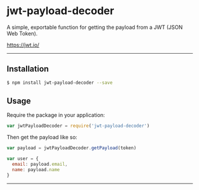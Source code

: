 # jwt-payload-decoder

A simple, exportable function for getting the payload from a JWT (JSON Web Token).

https://jwt.io/

---

## Installation

```bash
$ npm install jwt-payload-decoder --save
```

## Usage

Require the package in your application:

```js
var jwtPayloadDecoder = require('jwt-payload-decoder')
```

Then get the payload like so:

```js
var payload = jwtPayloadDecoder.getPayload(token)

var user = {
  email: payload.email,
  name: payload.name
}
```
---

